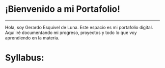# ¡Bienvenido a mi Portafolio!
---

Hola, soy Gerardo Esquivel de Luna. Este espacio es mi portafolio digital. Aquí iré documentando mi progreso, proyectos y todo lo que voy aprendiendo en la materia.

# Syllabus:


